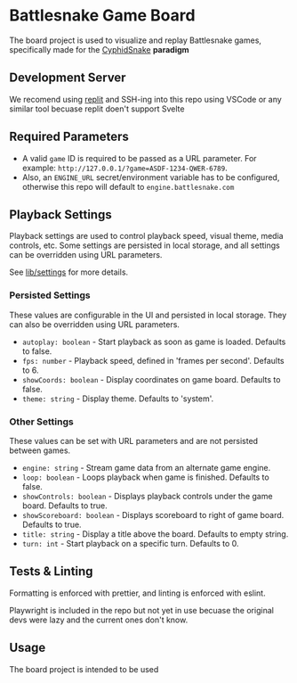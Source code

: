 # Battlesnake Game Board
The board project is used to visualize and replay Battlesnake games, specifically made for the [CyphidSnake](https://github.com/Battle-Bunker/cyphid-snake) **paradigm**

## Development Server
We recomend using [replit](repl.it) and SSH-ing into this repo using VSCode or any similar tool becuase replit doen't support Svelte

## Required Parameters

 - A valid `game` ID is required to be passed as a URL parameter. For example:
`http://127.0.0.1/?game=ASDF-1234-QWER-6789`.
 - Also, an `ENGINE_URL` secret/environment variable has to be configured, otherwise this repo will default to `engine.battlesnake.com`

## Playback Settings

Playback settings are used to control playback speed, visual theme, media controls, etc. Some settings are persisted in local storage, and all settings can be overridden using URL parameters.

See [lib/settings](src/lib/settings) for more details.

### Persisted Settings

These values are configurable in the UI and persisted in local storage. They can also be overridden using URL parameters.

- `autoplay: boolean` - Start playback as soon as game is loaded. Defaults to false.
- `fps: number` - Playback speed, defined in 'frames per second'. Defaults to 6.
- `showCoords: boolean` - Display coordinates on game board. Defaults to false.
- `theme: string` - Display theme. Defaults to 'system'.

### Other Settings

These values can be set with URL parameters and are not persisted between games.

- `engine: string` - Stream game data from an alternate game engine.
- `loop: boolean` - Loops playback when game is finished. Defaults to false.
- `showControls: boolean` - Displays playback controls under the game board. Defaults to true.
- `showScoreboard: boolean` - Displays scoreboard to right of game board. Defaults to true.
- `title: string` - Display a title above the board. Defaults to empty string.
- `turn: int` - Start playback on a specific turn. Defaults to 0.

## Tests & Linting

Formatting is enforced with prettier, and linting is enforced with eslint.

Playwright is included in the repo but not yet in use becuase the original devs were lazy and the current ones don't know.

## Usage

The board project is intended to be used
